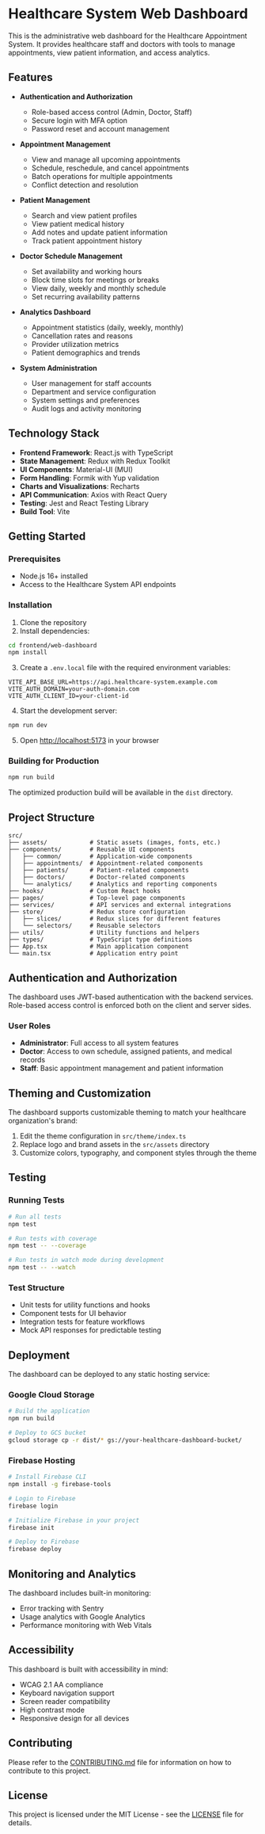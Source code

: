 # Healthcare System Web Dashboard

This is the administrative web dashboard for the Healthcare Appointment System. It provides healthcare staff and doctors with tools to manage appointments, view patient information, and access analytics.

## Features

- **Authentication and Authorization**
  - Role-based access control (Admin, Doctor, Staff)
  - Secure login with MFA option
  - Password reset and account management

- **Appointment Management**
  - View and manage all upcoming appointments
  - Schedule, reschedule, and cancel appointments
  - Batch operations for multiple appointments
  - Conflict detection and resolution

- **Patient Management**
  - Search and view patient profiles
  - View patient medical history
  - Add notes and update patient information
  - Track patient appointment history

- **Doctor Schedule Management**
  - Set availability and working hours
  - Block time slots for meetings or breaks
  - View daily, weekly and monthly schedule
  - Set recurring availability patterns

- **Analytics Dashboard**
  - Appointment statistics (daily, weekly, monthly)
  - Cancellation rates and reasons
  - Provider utilization metrics
  - Patient demographics and trends

- **System Administration**
  - User management for staff accounts
  - Department and service configuration
  - System settings and preferences
  - Audit logs and activity monitoring

## Technology Stack

- **Frontend Framework**: React.js with TypeScript
- **State Management**: Redux with Redux Toolkit
- **UI Components**: Material-UI (MUI)
- **Form Handling**: Formik with Yup validation
- **Charts and Visualizations**: Recharts
- **API Communication**: Axios with React Query
- **Testing**: Jest and React Testing Library
- **Build Tool**: Vite

## Getting Started

### Prerequisites

- Node.js 16+ installed
- Access to the Healthcare System API endpoints

### Installation

1. Clone the repository
2. Install dependencies:

```bash
cd frontend/web-dashboard
npm install
```

3. Create a `.env.local` file with the required environment variables:

```
VITE_API_BASE_URL=https://api.healthcare-system.example.com
VITE_AUTH_DOMAIN=your-auth-domain.com
VITE_AUTH_CLIENT_ID=your-client-id
```

4. Start the development server:

```bash
npm run dev
```

5. Open [http://localhost:5173](http://localhost:5173) in your browser

### Building for Production

```bash
npm run build
```

The optimized production build will be available in the `dist` directory.

## Project Structure

```
src/
├── assets/            # Static assets (images, fonts, etc.)
├── components/        # Reusable UI components
│   ├── common/        # Application-wide components
│   ├── appointments/  # Appointment-related components
│   ├── patients/      # Patient-related components
│   ├── doctors/       # Doctor-related components
│   └── analytics/     # Analytics and reporting components
├── hooks/             # Custom React hooks
├── pages/             # Top-level page components
├── services/          # API services and external integrations
├── store/             # Redux store configuration
│   ├── slices/        # Redux slices for different features
│   └── selectors/     # Reusable selectors
├── utils/             # Utility functions and helpers
├── types/             # TypeScript type definitions
├── App.tsx            # Main application component
└── main.tsx           # Application entry point
```

## Authentication and Authorization

The dashboard uses JWT-based authentication with the backend services. Role-based access control is enforced both on the client and server sides.

### User Roles

- **Administrator**: Full access to all system features
- **Doctor**: Access to own schedule, assigned patients, and medical records
- **Staff**: Basic appointment management and patient information

## Theming and Customization

The dashboard supports customizable theming to match your healthcare organization's brand:

1. Edit the theme configuration in `src/theme/index.ts`
2. Replace logo and brand assets in the `src/assets` directory
3. Customize colors, typography, and component styles through the theme

## Testing

### Running Tests

```bash
# Run all tests
npm test

# Run tests with coverage
npm test -- --coverage

# Run tests in watch mode during development
npm test -- --watch
```

### Test Structure

- Unit tests for utility functions and hooks
- Component tests for UI behavior
- Integration tests for feature workflows
- Mock API responses for predictable testing

## Deployment

The dashboard can be deployed to any static hosting service:

### Google Cloud Storage

```bash
# Build the application
npm run build

# Deploy to GCS bucket
gcloud storage cp -r dist/* gs://your-healthcare-dashboard-bucket/
```

### Firebase Hosting

```bash
# Install Firebase CLI
npm install -g firebase-tools

# Login to Firebase
firebase login

# Initialize Firebase in your project
firebase init

# Deploy to Firebase
firebase deploy
```

## Monitoring and Analytics

The dashboard includes built-in monitoring:

- Error tracking with Sentry
- Usage analytics with Google Analytics
- Performance monitoring with Web Vitals

## Accessibility

This dashboard is built with accessibility in mind:

- WCAG 2.1 AA compliance
- Keyboard navigation support
- Screen reader compatibility
- High contrast mode
- Responsive design for all devices

## Contributing

Please refer to the [CONTRIBUTING.md](../CONTRIBUTING.md) file for information on how to contribute to this project.

## License

This project is licensed under the MIT License - see the [LICENSE](../LICENSE) file for details. 